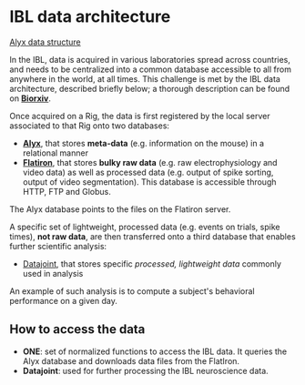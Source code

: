 # IBL data architecture
[Alyx data structure](./_static/IBL_data.png)

In the IBL, data is acquired in various laboratories spread across countries, and needs to be centralized into a common database accessible to all from anywhere in the world, at all times.
This challenge is met by the IBL data architecture, described briefly below; a thorough description can be found on [**Biorxiv**](https://www.biorxiv.org/content/10.1101/827873v3).

Once acquired on a Rig, the data is first registered by the local server associated to that Rig onto two databases:
- [**Alyx**](https://github.com/cortex-lab/alyx), that stores **meta-data** (e.g. information on the mouse) in a relational manner
- [**Flatiron**](https://www.simonsfoundation.org/flatiron/), that stores **bulky raw data** (e.g. raw electrophysiology and video data) as well as processed data (e.g. output of spike sorting, output of video segmentation). This database is accessible through HTTP, FTP and Globus.

The Alyx database points to the files on the Flatiron server.

A specific set of lightweight, processed data (e.g. events on trials, spike times), **not raw data**, are then transferred onto a third database that enables further scientific analysis:
- [Datajoint](https://datajoint.io), that stores specific *processed, lightweight data* commonly used in analysis

An example of such analysis is to compute a subject's behavioral performance on a given day.

## How to access the data
-   **ONE**: set of normalized functions to access the IBL data. It queries the Alyx database and downloads data files from the FlatIron.
-   **Datajoint**: used for further processing the IBL neuroscience data.
